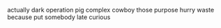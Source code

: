 actually dark operation pig complex cowboy those purpose hurry waste because put somebody late curious